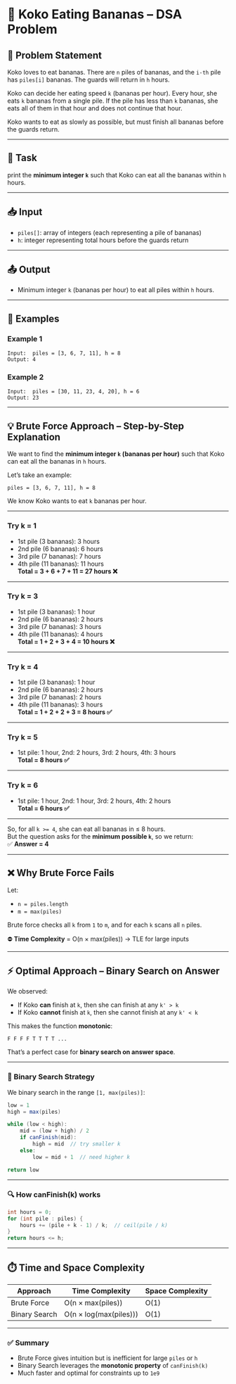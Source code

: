 # 🐒 Koko Eating Bananas – DSA Problem

## 📝 Problem Statement

Koko loves to eat bananas. There are `n` piles of bananas, and the `i-th` pile has `piles[i]` bananas. The guards will return in `h` hours.

Koko can decide her eating speed `k` (bananas per hour). Every hour, she eats `k` bananas from a single pile. If the pile has less than `k` bananas, she eats all of them in that hour and does not continue that hour.

Koko wants to eat as slowly as possible, but must finish all bananas before the guards return.

---

## 🧩 Task

print the **minimum integer `k`** such that Koko can eat all the bananas within `h` hours.

---

## 📥 Input

- `piles[]`: array of integers (each representing a pile of bananas)
- `h`: integer representing total hours before the guards return

---

## 📤 Output

- Minimum integer `k` (bananas per hour) to eat all piles within `h` hours.

---

## 🧪 Examples

### Example 1
```
Input:  piles = [3, 6, 7, 11], h = 8  
Output: 4
```

### Example 2
```
Input:  piles = [30, 11, 23, 4, 20], h = 6  
Output: 23
```

---

## 💡 Brute Force Approach – Step-by-Step Explanation

We want to find the **minimum integer `k` (bananas per hour)** such that Koko can eat all the bananas in `h` hours.

Let’s take an example:

```
piles = [3, 6, 7, 11], h = 8
```

We know Koko wants to eat `k` bananas per hour.

---

### Try k = 1
- 1st pile (3 bananas): 3 hours  
- 2nd pile (6 bananas): 6 hours  
- 3rd pile (7 bananas): 7 hours  
- 4th pile (11 bananas): 11 hours  
**Total = 3 + 6 + 7 + 11 = 27 hours ❌**

---

### Try k = 3
- 1st pile (3 bananas): 1 hour  
- 2nd pile (6 bananas): 2 hours  
- 3rd pile (7 bananas): 3 hours  
- 4th pile (11 bananas): 4 hours  
**Total = 1 + 2 + 3 + 4 = 10 hours ❌**

---

### Try k = 4
- 1st pile (3 bananas): 1 hour  
- 2nd pile (6 bananas): 2 hours  
- 3rd pile (7 bananas): 2 hours  
- 4th pile (11 bananas): 3 hours  
**Total = 1 + 2 + 2 + 3 = 8 hours ✅**

---

### Try k = 5
- 1st pile: 1 hour, 2nd: 2 hours, 3rd: 2 hours, 4th: 3 hours  
**Total = 8 hours ✅**

---

### Try k = 6
- 1st pile: 1 hour, 2nd: 1 hour, 3rd: 2 hours, 4th: 2 hours  
**Total = 6 hours ✅**

---

So, for all `k >= 4`, she can eat all bananas in ≤ 8 hours.  
But the question asks for the **minimum possible `k`**, so we return:  
✅ **Answer = 4**

---

## ❌ Why Brute Force Fails

Let:
- `n = piles.length`
- `m = max(piles)`

Brute force checks all `k` from `1` to `m`, and for each `k` scans all `n` piles.

⛔ **Time Complexity** = O(n × max(piles)) → TLE for large inputs

---

## ⚡ Optimal Approach – Binary Search on Answer

We observed:

- If Koko **can** finish at `k`, then she can finish at any `k' > k`
- If Koko **cannot** finish at `k`, then she cannot finish at any `k' < k`

This makes the function **monotonic**:

```
F F F F T T T T ...
```

That’s a perfect case for **binary search on answer space**.

---

### 🎯 Binary Search Strategy

We binary search in the range `[1, max(piles)]`:

```java
low = 1
high = max(piles)

while (low < high):
    mid = (low + high) / 2
    if canFinish(mid):
        high = mid  // try smaller k
    else:
        low = mid + 1  // need higher k

return low
```

---

### 🔍 How canFinish(k) works

```java
int hours = 0;
for (int pile : piles) {
    hours += (pile + k - 1) / k;  // ceil(pile / k)
}
return hours <= h;
```

---

## ⏱️ Time and Space Complexity

| Approach        | Time Complexity                 | Space Complexity |
|----------------|----------------------------------|------------------|
| Brute Force     | O(n × max(piles))               | O(1)             |
| Binary Search   | O(n × log(max(piles)))          | O(1)             |

---

### ✅ Summary

- Brute Force gives intuition but is inefficient for large `piles` or `h`
- Binary Search leverages the **monotonic property** of `canFinish(k)`
- Much faster and optimal for constraints up to `1e9`